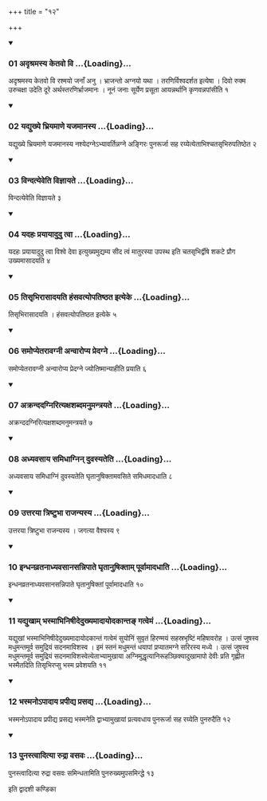 +++
title = "१२"

+++

<div class="js_include" includetitle="true" newlevelforh1="3" unfilled="" url="/vedAH_yajuH/taittirIyam/sUtram/ApastambaH/shrautam/vishvAsa-prastutiH/16/12/01_adRshramasya_ketavo_vi.md">
<details open><summary><h3>01 अदृश्रमस्य केतवो वि ...{Loading}...</h3></summary>

अदृश्रमस्य केतवो वि रश्मयो जनाँ अनु । भ्राजन्तो अग्नयो यथा । तरणिर्विश्वदर्शत इत्येषा । दिवो रुक्म उरुचक्षा उदेति दूरे अर्थस्तरणिर्भ्राजमानः । नूनं जनाः सूर्येण प्रसूता आयन्नर्थानि कृणवन्नपांसीति १
</details>
</div>

<div class="js_include collapsed" newlevelforh1="4" title="सर्वाष् टीकाः" url="/vedAH_yajuH/taittirIyam/sUtram/ApastambaH/shrautam/sarvASh_TIkAH/16/12/01_adRshramasya_ketavo_vi.md"> </div>



<div class="js_include collapsed" newlevelforh1="4" title="मूलम्" url="/vedAH_yajuH/taittirIyam/sUtram/ApastambaH/shrautam/mUlam/16/12/01_adRshramasya_ketavo_vi.md"> </div>


<div class="js_include" includetitle="true" newlevelforh1="3" unfilled="" url="/vedAH_yajuH/taittirIyam/sUtram/ApastambaH/shrautam/vishvAsa-prastutiH/16/12/02_yadyukhye_bhriyamANe_yajamAnasya.md">
<details open><summary><h3>02 यद्युख्ये भ्रियमाणे यजमानस्य ...{Loading}...</h3></summary>

यद्युख्ये भ्रियमाणे यजमानस्य नश्येदग्नेऽभ्यावर्तिन्नग्ने अङ्गिरः पुनरूर्जा सह रय्येत्येताभिश्चतसृभिरुपतिष्ठेत २
</details>
</div>

<div class="js_include collapsed" newlevelforh1="4" title="सर्वाष् टीकाः" url="/vedAH_yajuH/taittirIyam/sUtram/ApastambaH/shrautam/sarvASh_TIkAH/16/12/02_yadyukhye_bhriyamANe_yajamAnasya.md"> </div>



<div class="js_include collapsed" newlevelforh1="4" title="मूलम्" url="/vedAH_yajuH/taittirIyam/sUtram/ApastambaH/shrautam/mUlam/16/12/02_yadyukhye_bhriyamANe_yajamAnasya.md"> </div>


<div class="js_include" includetitle="true" newlevelforh1="3" unfilled="" url="/vedAH_yajuH/taittirIyam/sUtram/ApastambaH/shrautam/vishvAsa-prastutiH/16/12/03_vindatyeveti_vijnAyate.md">
<details open><summary><h3>03 विन्दत्येवेति विज्ञायते ...{Loading}...</h3></summary>

विन्दत्येवेति विज्ञायते ३
</details>
</div>

<div class="js_include collapsed" newlevelforh1="4" title="सर्वाष् टीकाः" url="/vedAH_yajuH/taittirIyam/sUtram/ApastambaH/shrautam/sarvASh_TIkAH/16/12/03_vindatyeveti_vijnAyate.md"> </div>



<div class="js_include collapsed" newlevelforh1="4" title="मूलम्" url="/vedAH_yajuH/taittirIyam/sUtram/ApastambaH/shrautam/mUlam/16/12/03_vindatyeveti_vijnAyate.md"> </div>


<div class="js_include" includetitle="true" newlevelforh1="3" unfilled="" url="/vedAH_yajuH/taittirIyam/sUtram/ApastambaH/shrautam/vishvAsa-prastutiH/16/12/04_yadahaH_prayAyAdudu_tvA.md">
<details open><summary><h3>04 यदहः प्रयायादुदु त्वा ...{Loading}...</h3></summary>

यदहः प्रयायादुदु त्वा विश्वे देवा इत्युख्यमुद्यम्य सीद त्वं मातुरस्या उपस्थ इति चतसृभिर्द्वीषे शकटे प्रौग उख्यमासादयति ४
</details>
</div>

<div class="js_include collapsed" newlevelforh1="4" title="सर्वाष् टीकाः" url="/vedAH_yajuH/taittirIyam/sUtram/ApastambaH/shrautam/sarvASh_TIkAH/16/12/04_yadahaH_prayAyAdudu_tvA.md"> </div>



<div class="js_include collapsed" newlevelforh1="4" title="मूलम्" url="/vedAH_yajuH/taittirIyam/sUtram/ApastambaH/shrautam/mUlam/16/12/04_yadahaH_prayAyAdudu_tvA.md"> </div>


<div class="js_include" includetitle="true" newlevelforh1="3" unfilled="" url="/vedAH_yajuH/taittirIyam/sUtram/ApastambaH/shrautam/vishvAsa-prastutiH/16/12/05_tisRbhirAsAdayati_haMsavatyopatiShThata_ityeke.md">
<details open><summary><h3>05 तिसृभिरासादयति हंसवत्योपतिष्ठत इत्येके ...{Loading}...</h3></summary>

तिसृभिरासादयति । हंसवत्योपतिष्ठत इत्येके ५
</details>
</div>

<div class="js_include collapsed" newlevelforh1="4" title="सर्वाष् टीकाः" url="/vedAH_yajuH/taittirIyam/sUtram/ApastambaH/shrautam/sarvASh_TIkAH/16/12/05_tisRbhirAsAdayati_haMsavatyopatiShThata_ityeke.md"> </div>



<div class="js_include collapsed" newlevelforh1="4" title="मूलम्" url="/vedAH_yajuH/taittirIyam/sUtram/ApastambaH/shrautam/mUlam/16/12/05_tisRbhirAsAdayati_haMsavatyopatiShThata_ityeke.md"> </div>


<div class="js_include" includetitle="true" newlevelforh1="3" unfilled="" url="/vedAH_yajuH/taittirIyam/sUtram/ApastambaH/shrautam/vishvAsa-prastutiH/16/12/06_samopyetarAvagnI_anvAropya_predagne.md">
<details open><summary><h3>06 समोप्येतरावग्नी अन्वारोप्य प्रेदग्ने ...{Loading}...</h3></summary>

समोप्येतरावग्नी अन्वारोप्य प्रेदग्ने ज्योतिष्मान्याहीति प्रयाति ६
</details>
</div>

<div class="js_include collapsed" newlevelforh1="4" title="सर्वाष् टीकाः" url="/vedAH_yajuH/taittirIyam/sUtram/ApastambaH/shrautam/sarvASh_TIkAH/16/12/06_samopyetarAvagnI_anvAropya_predagne.md"> </div>



<div class="js_include collapsed" newlevelforh1="4" title="मूलम्" url="/vedAH_yajuH/taittirIyam/sUtram/ApastambaH/shrautam/mUlam/16/12/06_samopyetarAvagnI_anvAropya_predagne.md"> </div>


<div class="js_include" includetitle="true" newlevelforh1="3" unfilled="" url="/vedAH_yajuH/taittirIyam/sUtram/ApastambaH/shrautam/vishvAsa-prastutiH/16/12/07_akrandadagnirityaxashabdamanumantrayate.md">
<details open><summary><h3>07 अक्रन्ददग्निरित्यक्षशब्दमनुमन्त्रयते ...{Loading}...</h3></summary>

अक्रन्ददग्निरित्यक्षशब्दमनुमन्त्रयते ७
</details>
</div>

<div class="js_include collapsed" newlevelforh1="4" title="सर्वाष् टीकाः" url="/vedAH_yajuH/taittirIyam/sUtram/ApastambaH/shrautam/sarvASh_TIkAH/16/12/07_akrandadagnirityaxashabdamanumantrayate.md"> </div>



<div class="js_include collapsed" newlevelforh1="4" title="मूलम्" url="/vedAH_yajuH/taittirIyam/sUtram/ApastambaH/shrautam/mUlam/16/12/07_akrandadagnirityaxashabdamanumantrayate.md"> </div>


<div class="js_include" includetitle="true" newlevelforh1="3" unfilled="" url="/vedAH_yajuH/taittirIyam/sUtram/ApastambaH/shrautam/vishvAsa-prastutiH/16/12/08_adhyavasAya_samidhAgnin_duvasyateti.md">
<details open><summary><h3>08 अध्यवसाय समिधाग्निन् दुवस्यतेति ...{Loading}...</h3></summary>

अध्यवसाय समिधाग्निं दुवस्यतेति घृतानुषिक्तामवसिते समिधमादधाति ८
</details>
</div>

<div class="js_include collapsed" newlevelforh1="4" title="सर्वाष् टीकाः" url="/vedAH_yajuH/taittirIyam/sUtram/ApastambaH/shrautam/sarvASh_TIkAH/16/12/08_adhyavasAya_samidhAgnin_duvasyateti.md"> </div>



<div class="js_include collapsed" newlevelforh1="4" title="मूलम्" url="/vedAH_yajuH/taittirIyam/sUtram/ApastambaH/shrautam/mUlam/16/12/08_adhyavasAya_samidhAgnin_duvasyateti.md"> </div>


<div class="js_include" includetitle="true" newlevelforh1="3" unfilled="" url="/vedAH_yajuH/taittirIyam/sUtram/ApastambaH/shrautam/vishvAsa-prastutiH/16/12/09_uttarayA_triShTubhA_rAjanyasya.md">
<details open><summary><h3>09 उत्तरया त्रिष्टुभा राजन्यस्य ...{Loading}...</h3></summary>

उत्तरया त्रिष्टुभा राजन्यस्य । जगत्या वैश्यस्य ९
</details>
</div>

<div class="js_include collapsed" newlevelforh1="4" title="सर्वाष् टीकाः" url="/vedAH_yajuH/taittirIyam/sUtram/ApastambaH/shrautam/sarvASh_TIkAH/16/12/09_uttarayA_triShTubhA_rAjanyasya.md"> </div>



<div class="js_include collapsed" newlevelforh1="4" title="मूलम्" url="/vedAH_yajuH/taittirIyam/sUtram/ApastambaH/shrautam/mUlam/16/12/09_uttarayA_triShTubhA_rAjanyasya.md"> </div>


<div class="js_include" includetitle="true" newlevelforh1="3" unfilled="" url="/vedAH_yajuH/taittirIyam/sUtram/ApastambaH/shrautam/vishvAsa-prastutiH/16/12/10_indhanavratanAdhyavasAnasannipAte_ghRtAnuShiktAm_pUrvAmAdadhAti.md">
<details open><summary><h3>10 इन्धनव्रतनाध्यवसानसन्निपाते घृतानुषिक्ताम् पूर्वामादधाति ...{Loading}...</h3></summary>

इन्धनव्रतनाध्यवसानसन्निपाते घृतानुषिक्तां पूर्वामादधाति १०
</details>
</div>

<div class="js_include collapsed" newlevelforh1="4" title="सर्वाष् टीकाः" url="/vedAH_yajuH/taittirIyam/sUtram/ApastambaH/shrautam/sarvASh_TIkAH/16/12/10_indhanavratanAdhyavasAnasannipAte_ghRtAnuShiktAm_pUrvAmAdadhAti.md"> </div>



<div class="js_include collapsed" newlevelforh1="4" title="मूलम्" url="/vedAH_yajuH/taittirIyam/sUtram/ApastambaH/shrautam/mUlam/16/12/10_indhanavratanAdhyavasAnasannipAte_ghRtAnuShiktAm_pUrvAmAdadhAti.md"> </div>


<div class="js_include" includetitle="true" newlevelforh1="3" unfilled="" url="/vedAH_yajuH/taittirIyam/sUtram/ApastambaH/shrautam/vishvAsa-prastutiH/16/12/11_yadyukhAm_bhasmAbhiniShIdedukhyamAdAyodakAnta~N_gatvemaM.md">
<details open><summary><h3>11 यद्युखाम् भस्माभिनिषीदेदुख्यमादायोदकान्तङ् गत्वेमं ...{Loading}...</h3></summary>

यद्युखां भस्माभिनिषीदेदुख्यमादायोदकान्तं गत्वेमं सुयोनिं सुवृतं हिरण्मयं सहस्रभृष्टिं महिषावरोह । उत्सं जुषस्व मधुमन्तमूर्व समुद्रियं सदनमाविशस्व । इमं स्तनं मधुमन्तं धयापां प्रप्यातमग्ने सरिरस्य मध्ये । उत्सं जुषस्व मधुमन्तमूर्व समुद्रियं सदनमाविशस्वेत्येताभ्यामुखाया अग्निमुद्धृत्यानिरूहञ्छिक्यादुखामापो देवीः प्रति गृह्णीत भस्मैतदिति तिसृभिरप्सु भस्म प्रवेशयति ११
</details>
</div>

<div class="js_include collapsed" newlevelforh1="4" title="सर्वाष् टीकाः" url="/vedAH_yajuH/taittirIyam/sUtram/ApastambaH/shrautam/sarvASh_TIkAH/16/12/11_yadyukhAm_bhasmAbhiniShIdedukhyamAdAyodakAnta~N_gatvemaM.md"> </div>



<div class="js_include collapsed" newlevelforh1="4" title="मूलम्" url="/vedAH_yajuH/taittirIyam/sUtram/ApastambaH/shrautam/mUlam/16/12/11_yadyukhAm_bhasmAbhiniShIdedukhyamAdAyodakAnta~N_gatvemaM.md"> </div>


<div class="js_include" includetitle="true" newlevelforh1="3" unfilled="" url="/vedAH_yajuH/taittirIyam/sUtram/ApastambaH/shrautam/vishvAsa-prastutiH/16/12/12_bhasmano-pAdAya_prapIdya_prasadya.md">
<details open><summary><h3>12 भस्मनोऽपादाय प्रपीद्य प्रसद्य ...{Loading}...</h3></summary>

भस्मनोऽपादाय प्रपीद्य प्रसद्य भस्मनेति द्वाभ्यामुखायां प्रत्यवधाय पुनरूर्जा सह रय्येति पुनरुदैति १२
</details>
</div>

<div class="js_include collapsed" newlevelforh1="4" title="सर्वाष् टीकाः" url="/vedAH_yajuH/taittirIyam/sUtram/ApastambaH/shrautam/sarvASh_TIkAH/16/12/12_bhasmano-pAdAya_prapIdya_prasadya.md"> </div>



<div class="js_include collapsed" newlevelforh1="4" title="मूलम्" url="/vedAH_yajuH/taittirIyam/sUtram/ApastambaH/shrautam/mUlam/16/12/12_bhasmano-pAdAya_prapIdya_prasadya.md"> </div>


<div class="js_include" includetitle="true" newlevelforh1="3" unfilled="" url="/vedAH_yajuH/taittirIyam/sUtram/ApastambaH/shrautam/vishvAsa-prastutiH/16/12/13_punastvAdityA_rudrA_vasavaH.md">
<details open><summary><h3>13 पुनस्त्वादित्या रुद्रा वसवः ...{Loading}...</h3></summary>

पुनस्त्वादित्या रुद्रा वसवः समिन्धतामिति पुनरुख्यमुपसमिन्द्धे १३
</details>
</div>

<div class="js_include collapsed" newlevelforh1="4" title="सर्वाष् टीकाः" url="/vedAH_yajuH/taittirIyam/sUtram/ApastambaH/shrautam/sarvASh_TIkAH/16/12/13_punastvAdityA_rudrA_vasavaH.md"> </div>



<div class="js_include collapsed" newlevelforh1="4" title="मूलम्" url="/vedAH_yajuH/taittirIyam/sUtram/ApastambaH/shrautam/mUlam/16/12/13_punastvAdityA_rudrA_vasavaH.md"> </div>





  
इति द्वादशी कण्डिका 
